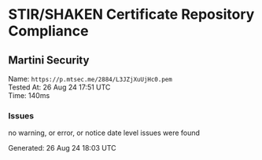 # STIR/SHAKEN Certificate Repository Compliance

## Martini Security

Name: `https://p.mtsec.me/2884/L3JZjXuUjHc0.pem`\
Tested At: 26 Aug 24 17:51 UTC\
Time: 140ms

### Issues

no warning, or error, or notice date level issues were found

Generated: 26 Aug 24 18:03 UTC
